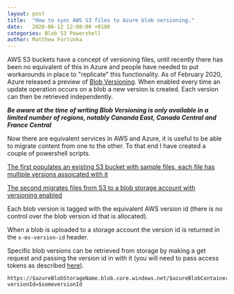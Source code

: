 ```yaml
---
layout: post
title:  "How to sync AWS S3 files to Azure blob versioning."
date:   2020-06-12 12:00:00 +0100
categories: Blob S3 Powershell
author: Matthew Fortunka
---
```

AWS S3 buckets have a concept of versioning files, until recently there has been no equivalent of this in Azure and people have needed to put workarounds in place to "replicate" this functionality.  As of February 2020, Azure released a preview of [Blob Versioning](https://docs.microsoft.com/en-us/azure/storage/blobs/versioning-overview?tabs=powershell).  When enabled every time an update operation occurs on a blob a new version is created.  Each version can then be retrieved independently.

***Be aware at the time of writing Blob Versioning is only available in a limited number of regions, notably Cananda East, Canada Central and France Central***

Now there are equivalent services in AWS and Azure, it is useful to be able to migrate content from one to the other.  To that end I have created a couple of powershell scripts.

[The first populates an existing S3 bucket with sample files, each file has multiple versions assoicated with it](https://github.com/fortunkam/aws_s3_to_blob_version_sync/blob/master/generate_random_s3_content.ps1)

[The second migrates files from S3 to a blob storage account with versioning enabled](https://github.com/fortunkam/aws_s3_to_blob_version_sync/blob/master/blob_sync.ps1)

Each blob version is tagged with the equivalent AWS version id (there is no control over the blob version id that is allocated).  

When a blob is uploaded to a storage account the version id is returned in the `x-ms-version-id` header.

Specific blob versions can be retrieved from storage by making a get request and passing the version id in with it (you will need to pass access tokens as described [here](https://docs.microsoft.com/en-us/rest/api/storageservices/authorize-requests-to-azure-storage)).

    https://$azureBlobStorageName.blob.core.windows.net/$azureBlobContainerName/$localFileName?versionId=$someversionId
